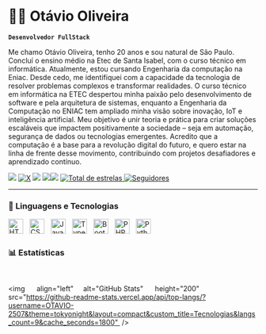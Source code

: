 # 🧑‍💻 Otávio Oliveira

**`Desenvolvedor FullStack`**

Me chamo Otávio Oliveira, tenho 20 anos e sou natural de São Paulo. Concluí o ensino médio na Etec de Santa Isabel, com o curso técnico em informática. Atualmente, estou cursando Engenharia da computação na Eniac. Desde cedo, me identifiquei com a capacidade da tecnologia de resolver problemas complexos e transformar realidades. O curso técnico em informática na ETEC despertou minha paixão pelo desenvolvimento de software e pela arquitetura de sistemas, enquanto a Engenharia da Computação no ENIAC tem ampliado minha visão sobre inovação, IoT e inteligência artificial. Meu objetivo é unir teoria e prática para criar soluções escaláveis que impactem positivamente a sociedade – seja em automação, segurança de dados ou tecnologias emergentes. Acredito que a computação é a base para a revolução digital do futuro, e quero estar na linha de frente desse movimento, contribuindo com projetos desafiadores e aprendizado contínuo.

<p align="left">
 
 <a href="https://www.instagram.com/tavao_oliv/profilecard/?igsh=MTRhcjkzYnN1bGk0Yg==" target="_blank"><img src="https://img.shields.io/badge/-Instagram-%23E4405F?style=for-the-badge&logo=instagram&logoColor=white" target="_blank"></a>
 <a href="https://x.com/OtvioOl58123236?t=_TUwWI3W_ec50cQcd_nBLA&s=08" target="_blank">[![X](https://img.shields.io/badge/X-000?style=for-the-badge&logo=x)](https://x.com/OtvioOl58123236)</a>
 <a href="https://discordapp.com/users/672904774949142557" target="_blank"><img src="https://img.shields.io/badge/Discord-7289DA?style=for-the-badge&logo=discord&logoColor=white" target="_blank"></a> 
 <a href = "mailto:206892023@eniac.edu.br"><img src="https://img.shields.io/badge/-Gmail-%23333?style=for-the-badge&logo=gmail&logoColor=white" target="_blank"></a><a href="https://www.linkedin.com/in/ot%C3%A1vio-oliveira-b9b269267?utm_source=share&utm_campaign=share_via&utm_content=profile&utm_medium=android_app" target="_blank"><img src="https://img.shields.io/badge/-LinkedIn-%230077B5?style=for-the-badge&logo=linkedin&logoColor=white" target="_blank"></a> 
 <a href="https://github.com/OTAVIO-2507?tab=repositories&sort=stargazers">
        <img 
            alt="Total de estrelas" 
            title="Total de estrelas GitHub" 
            src="https://custom-icon-badges.demolab.com/github/stars/OTAVIO-2507?color=55960c&style=for-the-badge&labelColor=488207&logo=star&label=estrelas&cache_bust=1"/>
 </a>
 <a href="https://github.com/OTAVIO-2507?followers">
        <img 
            alt="Seguidores" 
            title="Me siga no GitHub" 
            src="https://custom-icon-badges.demolab.com/github/followers/OTAVIO-2507?color=236ad3&labelColor=1155ba&style=for-the-badge&logo=github&label=Seguidores&logoColor=white&cache_bust=1"/>
 </a>
</p>

---

### 🤖 Linguagens e Tecnologias

<img 
    align="left" 
    alt="HTML"
    title="HTML" 
    width="30px" 
    style="padding-right: 10px;" 
    src="https://cdn.jsdelivr.net/gh/devicons/devicon@latest/icons/html5/html5-original.svg" 
/>
<img 
    align="left" 
    alt="CSS" 
    title="CSS"
    width="30px" 
    style="padding-right: 10px;" 
    src="https://cdn.jsdelivr.net/gh/devicons/devicon@latest/icons/css3/css3-original.svg" 
/>
<img 
    align="left" 
    alt="JavaScript" 
    title="JavaScript"
    width="30px" 
    style="padding-right: 10px;" 
    src="https://cdn.jsdelivr.net/gh/devicons/devicon@latest/icons/javascript/javascript-original.svg" 
/>
<img 
    align="left" 
    alt="TypeScript"
    title="TypeScript" 
    width="30px" 
    style="padding-right: 10px;" 
    src="https://cdn.jsdelivr.net/gh/devicons/devicon@latest/icons/typescript/typescript-original.svg" 
/>
<img 
    align="left" 
    alt="Bootstrap"
    title="Bootstrap" 
    width="30px" 
    style="padding-right: 10px;" 
    src="https://cdn.jsdelivr.net/gh/devicons/devicon@latest/icons/bootstrap/bootstrap-original.svg" 
/>
<img 
    align="left" 
    alt="PHP" 
    title="PHP"
    width="30px" 
    style="padding-right: 10px;" 
    src="https://cdn.jsdelivr.net/gh/devicons/devicon@latest/icons/php/php-original.svg" 
/>
<img 
    align="left" 
    alt="Python" 
    title="Python"
    width="30px" 
    style="padding-right: 10px;" 
    src="https://cdn.jsdelivr.net/gh/devicons/devicon@latest/icons/python/python-original.svg" 
/>
<br/>
<br/>

### 📊 Estatísticas

<p>
<img 
    align="left"
    alt="GitHub Stats" 
    height="200" 
    style="padding-right: 10px;" 
    src="https://github-readme-stats.vercel.app/api?username=OTAVIO-2507&show_icons=true&theme=tokyonight&locale=pt-br&cache_seconds=1800"/>

<img 
    align="left"
    alt="GitHub Stats" 
    height="200" 
    src="https://github-readme-stats.vercel.app/api/top-langs/?username=OTAVIO-2507&theme=tokyonight&layout=compact&custom_title=Tecnologias&langs_count=9&cache_seconds=1800" 
/>
</p>
